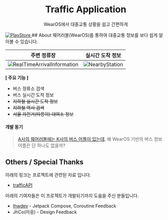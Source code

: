 <h1 align="center">Traffic Application</h1>
<p align="center">WearOS에서 대중교통 상황을 쉽고 간편하게</p>

<a href="https://play.google.com/store/apps/details?id=kr.yhs.traffic">
    <img src="https://img.shields.io/badge/Play%20Store-808080?style?for-the-badge&logo=google" alt="PlayStore" >
</a>
## About
웨어러블(WearOS)를 통하여 대중교통 정보를 보다 쉽게 알아볼 수 있습니다.

<table>
    <thead>
        <tr>
            <th>주변 정류장</th>
            <th>실시간 도착 정보</th>
        </tr>
    </thead>
    <tbody>
        <tr>
            <td><img src="https://github.com/gunyu1019/TrafficApplication/blob/main/screenshots/RealTimeArrivalInformation1.png?raw=true" alt="RealTimeArrivalInformation"></td>
            <td><img src="https://github.com/gunyu1019/TrafficApplication/blob/main/screenshots/NearbyStation2.png?raw=true" alt="NearbyStation"></td>
        </tr>
    </tbody>
</table>

**[ 주요 기능 ]**
* 버스 정류소 검색
* 버스 실시간 도착 정보
* ~~지하철 실시간 도착 정보~~
* ~~지하철 역사 검색~~
* ~~서울 자전거(따릉이) 대여소 정보~~


#### **개발 동기**
> [A사의 웨어러블에는 K사의 버스 어플이 있는데](https://apps.apple.com/kr/app/kakaobeoseu/id1095206186?platform=appleWatch),
> 왜 WearOS 기반의 버스 정보 어플은 단 하나도 없을까?<br/>

## Others / Special Thanks
아래의 링크는 프로젝트에 관련된 자료 입니다.
* [trafficAPI](https://github.com/gunyu1019/trafficAPI/)

아래의 기여자들은 이 프로젝트가 개발되기까지 도움을 주신 분들입니다.
* [lhwdev](https://github.com/lhwdev) - Jetpack Compose, Coroutine Feedback
* JhCo(미응) - Design Feedback
